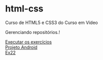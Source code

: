 # html-css
 Curso de HTML5 e CSS3 do Curso em Vídeo
 
 Gerenciando repositórios.!

 <a href="https://felipejlc.github.io/html-css/exercicios" target="blank"> Executar os exercícios </a>
 <br>
 <a href="https://felipejlc.github.io/html-css/desafios/d010/android.html" target="blank"> Projeto Android </a>
 <br>
 <a href="https://felipejlc.github.io/html-css/exercicios/ex022/fundo001.html" target="blank"> Ex22 </a>